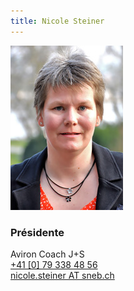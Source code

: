 ```yaml
---
title: Nicole Steiner 
---
```

![](img.jpg?classes=img-rounded,img-reponsive)
### Présidente  
Aviron Coach J+S   
[+41 [0] 79 338 48 56](tel:+41793384856)  
[nicole.steiner AT sneb.ch](mailto:nicole.steiner@sneb.ch)
